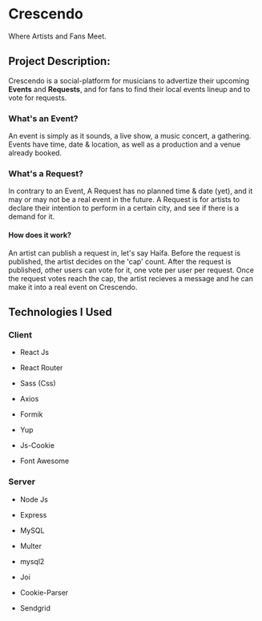 # Crescendo

Where Artists and Fans Meet.

## Project Description:
Crescendo is a social-platform for musicians to advertize their upcoming **Events** and **Requests**, and for fans to find their local events lineup and to vote for requests.

### What's an Event?
An event is simply as it sounds, a live show, a music concert, a gathering. Events have time, date & location, as well as a production and a venue already booked.

### What's a Request?
In contrary to an Event, A Request has no planned time & date (yet), and it may or may not be a real event in the future.
A Request is for artists to declare their intention to perform in a certain city, and see if there is a demand for it.

#### How does it work? 
An artist can publish a request in, let's say Haifa. Before the request is published, the artist decides on the 'cap' count.
After the request is published, other users can vote for it, one vote per user per request.
Once the request votes reach the cap, the artist recieves a message and he can make it into a real event on Crescendo.


## Technologies I Used

### Client
* React Js
* React Router
* Sass (Css)

* Axios
* Formik
* Yup
* Js-Cookie
* Font Awesome


### Server
* Node Js
* Express
* MySQL

* Multer
* mysql2
* Joi
* Cookie-Parser
* Sendgrid
